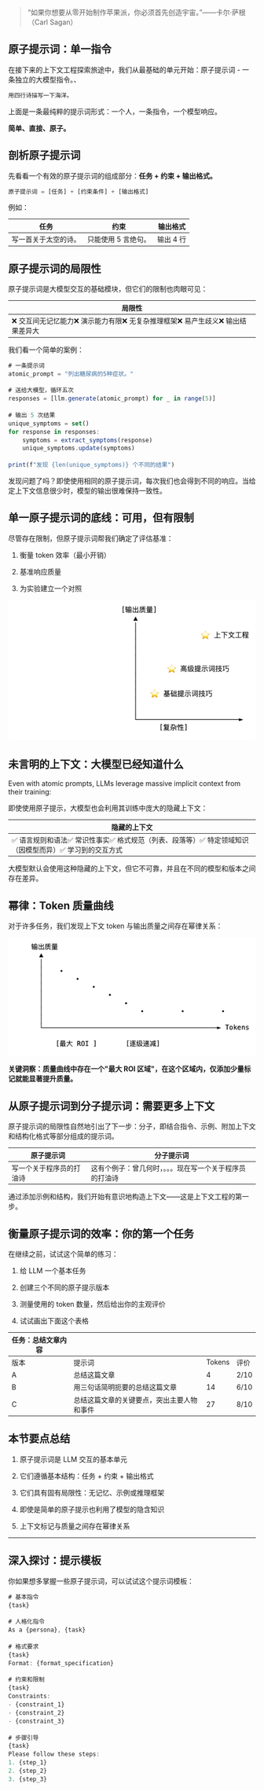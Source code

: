 > “如果你想要从零开始制作苹果派，你必须首先创造宇宙。”——卡尔·萨根（Carl Sagan）

## 原子提示词：单一指令

在接下来的上下文工程探索旅途中，我们从最基础的单元开始：原子提示词 - 一条独立的大模型指令。、

```javascript
用四行诗描写一下海洋。
```

上面是一条最纯粹的提示词形式：一个人，一条指令，一个模型响应。

**简单、直接、原子。**

## 剖析原子提示词

先看看一个有效的原子提示词的组成部分：**任务 + 约束 + 输出格式。**

```javascript
原子提示词 = [任务] + [约束条件] + [输出格式]
```

例如：

| 任务         | 约束          | 输出格式    |
| ---------- | ----------- | ------- |
| 写一首关于太空的诗。 | 只能使用 5 言绝句。 | 输出 4 行  |

## 原子提示词的局限性

原子提示词是大模型交互的基础模块，但它们的限制也肉眼可见：

| 局限性                                         |
| ------------------------------------------- |
| ❌ 交互间无记忆能力❌ 演示能力有限❌ 无复杂推理框架❌ 易产生歧义❌ 输出结果差异大 |

我们看一个简单的案例：

```javascript
# 一条提示词
atomic_prompt = "列出糖尿病的5种症状。"

# 送给大模型，循环五次
responses = [llm.generate(atomic_prompt) for _ in range(5)]

# 输出 5 次结果
unique_symptoms = set()
for response in responses:
    symptoms = extract_symptoms(response)
    unique_symptoms.update(symptoms)

print(f"发现 {len(unique_symptoms)} 个不同的结果")
```



发现问题了吗？即使使用相同的原子提示词，每次我们也会得到不同的响应。当给定上下文信息很少时，模型的输出很难保持一致性。

## 单一原子提示词的底线：可用，但有限制

尽管存在限制，但原子提示词帮我们确定了评估基准：

1. 衡量 token 效率（最小开销）

2. 基准响应质量

3. 为实验建立一个对照

![](assets/images-01/image-1.png)

## 未言明的上下文：大模型已经知道什么

Even with atomic prompts, LLMs leverage massive implicit context from their training:

即使使用原子提示，大模型也会利用其训练中庞大的隐藏上下文：

| 隐藏的上下文                                                  |
| ------------------------------------------------------- |
| ✅ 语言规则和语法✅ 常识性事实✅ 格式规范（列表、段落等）✅ 特定领域知识（因模型而异）✅ 学习到的交互方式 |

大模型默认会使用这种隐藏的上下文，但它不可靠，并且在不同的模型和版本之间存在差异。

## 幂律：Token 质量曲线

对于许多任务，我们发现上下文 token 与输出质量之间存在幂律关系：

![](assets/images-01/image.png)

**关键洞察：质量曲线中存在一个"最大 ROI 区域"，在这个区域内，仅添加少量标记就能显著提升质量。**

## 从原子提示词到分子提示词：需要更多上下文

原子提示词的局限性自然地引出了下一步：分子，即结合指令、示例、附加上下文和结构化格式等部分组成的提示词。

| 原子提示词        | 分子提示词                        |
| ------------ | ---------------------------- |
| 写一个关于程序员的打油诗 | 这有个例子：曾几何时，。。。现在写一个关于程序员的打油诗 |

通过添加示例和结构，我们开始有意识地构造上下文——这是上下文工程的第一步。

## 衡量原子提示词的效率：你的第一个任务

在继续之前，试试这个简单的练习：

1. 给 LLM 一个基本任务

2. 创建三个不同的原子提示版本

3. 测量使用的 token 数量，然后给出你的主观评价

4. 试试画出下面这个表格

| 任务：总结文章内容 |                       |        |      |
| --------- | --------------------- | ------ | ---- |
| 版本        | 提示词                   | Tokens | 评价   |
| A         | 总结这篇文章                | 4      | 2/10 |
| B         | 用三句话简明扼要的总结这篇文章       |  14    | 6/10 |
| C         | 总结这篇文章的关键要点，突出主要人物和事件 | 27     | 8/10 |

## 本节要点总结

1. 原子提示词是 LLM 交互的基本单元

2. 它们遵循基本结构：任务 + 约束 + 输出格式

3. 它们具有固有局限性：无记忆、示例或推理框架

4. 即使是简单的原子提示也利用了模型的隐含知识

5. 上下文标记与质量之间存在幂律关系



***

## 深入探讨：提示模板

你如果想多掌握一些原子提示词，可以试试这个提示词模板：

```javascript
# 基本指令
{task}

# 人格化指令
As a {persona}, {task}

# 格式要求
{task}
Format: {format_specification}

# 约束和限制
{task}
Constraints:
- {constraint_1}
- {constraint_2}
- {constraint_3}

# 步骤引导
{task}
Please follow these steps:
1. {step_1}
2. {step_2}
3. {step_3}
```
